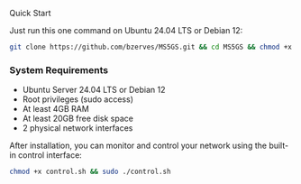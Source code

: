 Quick Start

Just run this one command on Ubuntu 24.04 LTS or Debian 12:

```bash
git clone https://github.com/bzerves/MS5GS.git && cd MS5GS && chmod +x install.sh && sudo ./install.sh
```

### System Requirements

- Ubuntu Server 24.04 LTS or Debian 12
- Root privileges (sudo access)
- At least 4GB RAM
- At least 20GB free disk space
- 2 physical network interfaces

After installation, you can monitor and control your network using the built-in control interface:

```bash
chmod +x control.sh && sudo ./control.sh
```
